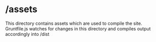 # /assets

This directory contains assets which are used to compile the site. Gruntfile.js watches for changes in this directory and compiles output accordingly into /dist
